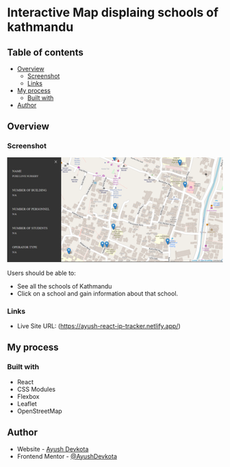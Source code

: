 # Interactive Map displaing schools of kathmandu

## Table of contents

- [Overview](#overview)
  - [Screenshot](#Screenshot)
  - [Links](#links)
- [My process](#my-process)
  - [Built with](#built-with)
- [Author](#author)

## Overview

### Screenshot

![Screenshot](/public/screenshot.png?raw=true "Screenshot")

Users should be able to:

- See all the schools of Kathmandu
- Click on a school and gain information about that school.


### Links

- Live Site URL: (https://ayush-react-ip-tracker.netlify.app/)

## My process

### Built with

- React
- CSS Modules
- Flexbox
- Leaflet
- OpenStreetMap


## Author

- Website - [Ayush Devkota](https://github.com/AyushDevkota)
- Frontend Mentor - [@AyushDevkota](https://www.frontendmentor.io/profile/AyushDevkota)
